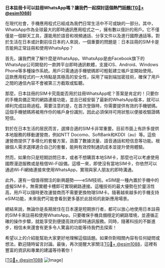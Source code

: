 **日本註冊卡可以註冊WhatsApp嗎？讓我們一起探討這個熱門話題[[TG💪+ @esim1088](https://t.me/s/esim1088)]**

在現代社會，手機應用程式已經成為我們日常生活中不可或缺的一部分。其中，WhatsApp作為全球最大的即時通訊應用程式之一，擁有數以億計的用戶。它不僅僅是一個聊天工具，還能用於語音和視頻通話、分享文件以及進行國際通話等。對於生活在日本或計劃前往日本的人來說，一個重要的問題是：日本註冊的SIM卡是否能夠正常註冊和使用WhatsApp？

首先，讓我們來了解什麼是WhatsApp。WhatsApp是由Facebook旗下的WhatsApp公司開發的一款跨平台即時通訊軟體，支援iOS、Android、Windows Phone等多種操作系統。用戶只需通過手機號碼即可輕鬆建立帳戶並開始使用。這款應用程式的一大特點是其極高的安全性，採用了端到端加密技術，確保了用戶之間的通信內容不會被第三方截取或監聽。

那麼，日本註冊的SIM卡究竟能否用於註冊WhatsApp呢？答案是肯定的！只要你的手機具備正常的網路連接功能，並且已經安裝了最新的WhatsApp版本，就可以順利完成註冊過程。需要注意的是，在首次登錄時，你需要提供有效的手機號碼。這個手機號碼將被用作你的帳戶身份識別，因此必須保持可用狀態以便接收驗證碼短信。

對於在日本生活的居民而言，選擇合適的SIM卡非常重要。目前市面上有許多提供本地服務的移動運營商，例如NTT Docomo、SoftBank和KDDI（au）等。這些運營商提供了多樣化的套餐方案，涵蓋了數據流量、語音通話和短信息等功能。根據個人需求選擇適合自己的套餐，能夠有效控制通訊成本並提升使用體驗。

然而，如果你只是短期訪問日本，或者不想購買本地SIM卡，那麼也可以考慮使用國際漫遊服務或是租借Wi-Fi設備。這樣一來，即使沒有當地SIM卡，你依然可以通過Wi-Fi網絡連接來使用WhatsApp，實現與家人朋友的即時溝通。

此外，還有一個值得關注的新興趨勢——eSIM技術。eSIM是一種內置於手機中的虛擬SIM卡，無需實體卡槽即可實現網路連接。這種技術的最大優勢在於靈活性高，用戶可以隨時更改運營商而不需要更換物理SIM卡。隨著越來越多的手機支持eSIM功能，未來我們可能會看到更多基於此技術的創新應用場景。

總結來說，無論你是長期居住在日本還是短期旅行者，都可以放心地使用日本註冊的SIM卡來註冊和使用WhatsApp。只要確保手機具備穩定的網路環境，並遵循正確的操作步驟，就能享受到便捷高效的即時通訊服務。同時，隨著科技的不斷進步，相信未來還會有更多令人驚喜的功能等待我們去探索！

希望以上的介紹能幫助大家更好地理解這個話題。如果你對相關內容有任何疑問或想法，歡迎隨時留言討論。最後，再次提醒大家關注[TG💪+ @esim1088](https://t.me/s/esim1088)，這裡有豐富的資訊和專業的建議等待著你！

[[TG💪+ @esim1088](https://t.me/s/esim1088) ![Image](https://i.postimg.cc/4NQfJmqS/Snipaste-2025-05-13-00-14-12.png)]